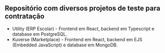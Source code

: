 ## Repositório com diversos projetos de teste para contratação

- Utility (ERP Escolar) - Frontend em React, backend em Typescript e database em PostgreSQL.
- Kuverse (Marketplace) - Frontend em React, backend em EJS (Embedded JavaScript) e database em MongoDB.